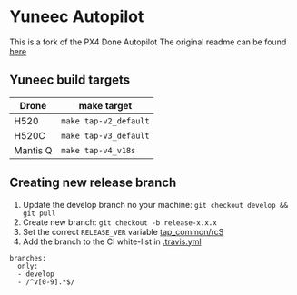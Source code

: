 # Yuneec Autopilot
This is a fork of the PX4 Done Autopilot
The original readme can be found [here](https://github.com/PX4/Firmware/blob/master/README.md)

## Yuneec build targets
| Drone  | make target  |
|---|---|
| H520  | `make tap-v2_default`  |
| H520C  | `make tap-v3_default`  |
| Mantis Q  | `make tap-v4_v18s` |

## Creating new release branch
1. Update the develop branch no your machine: `git checkout develop && git pull`
2. Create new branch: `git checkout -b release-x.x.x`
3. Set the correct `RELEASE_VER` variable [tap_common/rcS](https://github.com/YUNEEC/Firmware/blob/develop/ROMFS/tap_common/init.d/rcS)
4. Add the branch to the CI white-list in [.travis.yml](https://github.com/YUNEEC/Firmware/blob/develop/.travis.yml#L10-L13)
  ```
  branches:
    only:
    - develop
    - /^v[0-9].*$/
  ```
